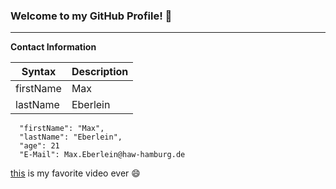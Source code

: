 ### Welcome to my GitHub Profile! 👋

---

**Contact Information**

| Syntax | Description |
| ----------- | ----------- |
| firstName | Max |
| lastName | Eberlein |

```
  "firstName": "Max",
  "lastName": "Eberlein",
  "age": 21
  "E-Mail": Max.Eberlein@haw-hamburg.de
```

[this](https://www.youtube.com/watch?v=i2U50K13-Hg&ab_channel=darkc3po) is my favorite video ever 😄
